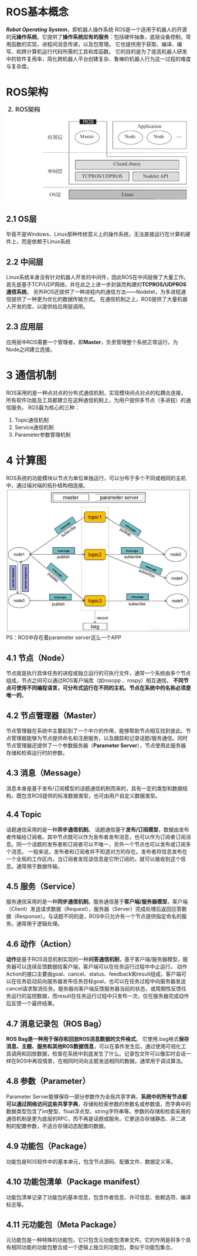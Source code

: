 # 
# ROS基本概念
***Robot Operating System***，即机器人操作系统
ROS是一个适用于机器人的开源的**元操作系统**。它提供了**操作系统应有的服务**：包括硬件抽象，底层设备控制，常用函数的实现，进程间消息传递，以及包管理。
它也提供用于获取、编译、编写、和跨计算机运行代码所需的工具和库函数。
它的目的是为了提高机器人研发中的软件复用率，简化跨机器人平台创建复杂、鲁棒的机器人行为这一过程的难度与复杂度。


# ROS架构
![](./ROS架构.png)

## 2.1 OS层
毕竟不是Windows、Linux那种传统意义上的操作系统，无法直接运行在计算机硬件上，而是依赖于Linux系统

## 2.2 中间层
Linux系统本身没有针对机器人开发的中间件，因此ROS在中间层做了大量工作。
首先是基于TCP/UDP网络，并在此之上进一步封装而构建的**TCPROS/UDPROS通信系统**。
另外ROS还提供了一种进程内的通信方法——Nodelet，为多进程通信提供了一种更为优化的数据传输方式。
在通信机制之上，ROS提供了大量机器人开发的库，以提供给应用层调用。

## 2.3 应用层
应用层中ROS需要一个管理者，即**Master**，负责管理整个系统正常运行，为Node之间建立连接。


# 3 通信机制
ROS采用的是一种点对点的分布式通信机制，实现模块间点对点的松耦合连接，所有软件功能及工具都建立在这种通信机制上，为用户提供多节点（多进程）的通信服务。
ROS最为核心的三种：
1. Topic通信机制
2. Service通信机制
3. Parameter参数管理机制


# 4 计算图
ROS系统的功能模块以节点为单位单独运行，可以分布于多个不同或相同的主机中，通过端对端的拓扑结构相连接。
![](./ROS节点图.jpg)
PS：ROS中存在着parameter server这么一个APP


## 4.1 节点（Node）
节点就是执行具体任务的进程或独立运行的可执行文件，通常一个系统由多个节点组成，节点之间可以通过ROS客户端库（如roscpp 、rospy）相互通信。
**不同节点可使用不同编程语言，可分布式运行在不同的主机**。**节点在系统中的名称必须是唯一的**。

## 4.2 节点管理器（Master）
节点管理器在系统中主要起到了一个中介的作用，能够帮助节点相互找到彼此。节点管理器能够为节点提供命名和注册服务，以及跟踪和记录话题/服务通信。同时节点管理器还提供了一个参数服务器（**Parameter Server**），节点使用此服务器存储和检索运行时的参数。

## 4.3 消息（Message）
消息本身是基于发布/订阅模型的话题通信机制而来的，具有一定的类型和数据结构，既包含ROS提供的标准数据类型，也可由用户自定义数据类型。

## 4.4 Topic
话题通信采用的是一种**异步通信机制**。
话题通信基于**发布/订阅模型**，数据由发布者传输给订阅者。其中节点既可以作为发布者发布消息，也可以作为订阅者订阅消息。同一个话题的发布者和订阅者可以不唯一，另外一个节点也可以发布或订阅多个消息。
一般来说，发布者和订阅者并不知道对方的存在。发布者将信息发布在一个全局的工作区内，当订阅者发现该信息是它所订阅的，就可以接收到这个信息。通常用于数据传输。

## 4.5 服务（Service）
服务通信采用的是一种**同步通信机制**。服务通信基于**客户端/服务器模型**，客户端（Client）发送请求数据（Request），服务器（Server）完成处理后返回应答数据（Response）。与话题不同的是，ROS中只允许有一个节点提供指定命名的服务。通常用于逻辑处理。


## 4.6 动作（Action）
**动作**是基于ROS消息机制实现的一种**问答通信机制**，基于客户端/服务器模型，服务器可以连续反馈数据给客户端，客户端可以在任务运行过程中中止运行。
动作Action的接口主要由goal、cancel、status、feedback和result组成，客户端可以在任务启动前向服务器发布任务目标goal，也可以在任务过程中向服务器发送cancel请求取消任务。服务器向客户端反馈服务器当前的状态，或周期性反馈任务运行的监控数据，而result在任务运行过程中只发布一次，仅在服务器完成动作后反馈一个最终结果。

## 4.7 消息记录包（ROS Bag）
**ROS Bag是一种用于保存和回放ROS消息数据的文件格式**。
它使用.bag格式**保存消息、主题、服务和其他ROS数据信息**，可以在事件发生后，通过使用可视化工具调用和回放数据，检查在系统中到底发生了什么。记录包文件可以像实时会话一样在ROS中再现情景，在相同时间向主题发送相同的数据。通常用于调试算法。

## 4.8 参数（Parameter）
Parameter Server能够保存一部分参数作为全局共享字典，**系统中的所有节点都可以通过网络访问这些共享字典**，存储和检索参数的参数名或参数值，而字典中的数据类型包含了int整型、float浮点型、string字符串等。参数的存储和检索采用的通信机制是更为底层的RPC，而不再是话题或服务。它更适合存储静态、非二进制的配置参数，不适合存储动态配置的数据。

## 4.9 功能包（Package）
功能包是ROS软件中的基本单元，包含节点源码、配置文件、数据定义等。

## 4.10 功能包清单（Package manifest）
功能包清单记录了功能包的基本信息，包含作者信息、许可信息、依赖选项、编译标志等。

## 4.11 元功能包（Meta Package）
元功能包是一种特殊的功能包，它只包含元功能包清单文件。它的作用是将多个具有相同功能的功能包整合成一个逻辑上独立的功能包，类似于功能包集合。